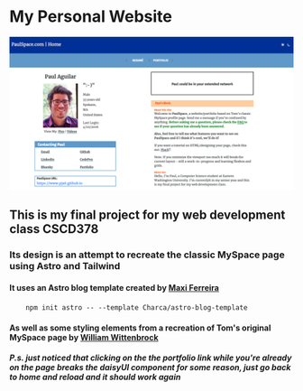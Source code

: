 # My Personal Website 

[![Screenshot](paulspace.png)](paulspace.png)

## This is my final project for my web development class CSCD378

### Its design is an attempt to recreate the classic MySpace page using Astro and Tailwind

#### It uses an Astro blog template created by [Maxi Ferreira](https://astro-blog-template.netlify.app/)

        npm init astro -- --template Charca/astro-blog-template

#### As well as some styling elements from a recreation of Tom's original MySpace page by [William Wittenbrock](https://wittenbrock.github.io/toms-myspace-page/)

##### *P.s.* just noticed that clicking on the the portfolio link while you're already on the page breaks the daisyUI component for some reason, just go back to home and reload and it should work again
